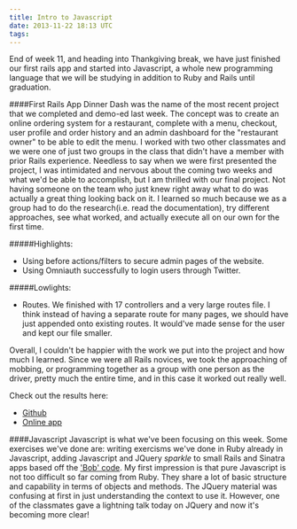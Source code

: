 ```yaml
---
title: Intro to Javascript
date: 2013-11-22 18:13 UTC
tags:
---
```




End of week 11, and heading into Thankgiving break, we have just finished our first rails app and started into Javascript, a whole new programming language that we will be studying in addition to Ruby and Rails until graduation. 

####First Rails App 
Dinner Dash was the name of the most recent project that we completed and demo-ed last week. The concept was to create an online ordering system for a restaurant, complete with a menu, checkout, user profile and order history and an admin dashboard for the "restaurant owner" to be able to edit the menu. I worked with two other classmates and we were one of just two groups in the class that didn't have a member with prior Rails experience. Needless to say when we were first presented the project, I was intimidated and nervous about the coming two weeks and what we'd be able to accomplish, but I am thrilled with our final project. Not having someone on the team who just knew right away what to do was actually a great thing looking back on it. I learned so much because we as a group had to do the research(i.e. read the documentation), try different approaches, see what worked, and actually execute all on our own for the first time.

#####Highlights:
* Using before actions/filters to secure admin pages of the website. 
* Using Omniauth successfully to login users through Twitter.

#####Lowlights:
* Routes. We finished with 17 controllers and a very large routes file. I think instead of having a separate route for many pages, we should have just appended onto existing routes. It would've made sense for the user and kept our file smaller. 

Overall, I couldn't be happier with the work we put into the project and how much I learned. Since we were all Rails novices, we took the approaching of mobbing, or programming together as a group with one person as the driver, pretty much the entire time, and in this case it worked out really well. 

Check out the results here:
* [Github](https://github.com/billy22g/billys_bbq_shack)
* [Online app](http://knife-and-fork.herokuapp.com/)


####Javascript 
Javascript is what we've been focusing on this week. Some exercises we've done are: writing exercisms we've done in Ruby already in Javascript, adding Javascript and JQuery *sparkle* to small Rails and Sinatra apps based off the ['Bob' code](https://github.com/JumpstartLab/warmup-exercises/tree/master/bob). My first impression is that pure Javascript is not too difficult so far coming from Ruby. They share a lot of basic structure and capability in terms of objects and methods. The JQuery material was confusing at first in just understanding the context to use it. However, one of the classmates gave a lightning talk today on JQuery and now it's becoming more clear!


 
